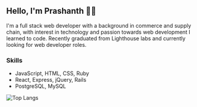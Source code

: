 ## Hello, I'm Prashanth 👋🏼

I'm a full stack web developer with a background in commerce and supply chain,
with interest in technology and passion towards web development I learned to code.
Recently graduated from Lighthouse labs and currently looking for web developer roles.

### Skills
* JavaScript, HTML, CSS, Ruby
* React, Express, jQuery, Rails
* PostgreSQL, MySQL

![Top Langs](https://github-readme-stats.vercel.app/api/top-langs/?username=prashanthk02&layout=compact&theme=cobalt)

